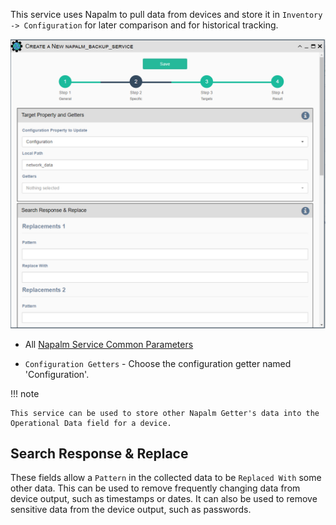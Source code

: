 This service uses Napalm to pull data from devices and store it in
`Inventory -> Configuration` for later comparison and for historical tracking.

![Napalm Data Backup Service](../../_static/automation/builtin_service_types/napalm_databackup.png)

- All [Napalm Service Common Parameters](napalm_common.md) 

- `Configuration Getters` - Choose the configuration getter named 'Configuration'.

!!! note
 
    This service can be used to store other Napalm Getter's data into the
    Operational Data field for a device.
    
## Search Response & Replace

These fields allow a `Pattern` in the collected data to be `Replaced With` 
some other data. This can be used to remove frequently changing data from 
device output, such as timestamps or dates. It can also be used to remove
sensitive data from the device output, such as passwords.